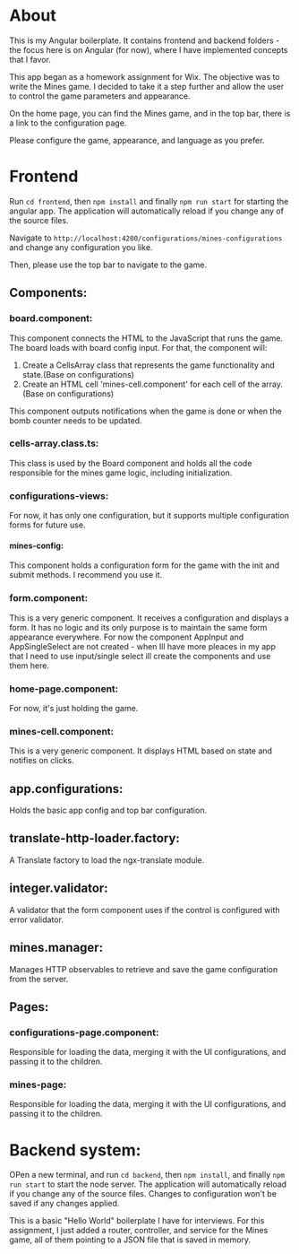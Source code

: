 # About

This is my Angular boilerplate. It contains frontend and backend folders - the focus here is on Angular (for now), where I have implemented concepts that I favor.

This app began as a homework assignment for Wix. The objective was to write the Mines game. I decided to take it a step further and allow the user to control the game parameters and appearance.

On the home page, you can find the Mines game, and in the top bar, there is a link to the configuration page.

Please configure the game, appearance, and language as you prefer.



# Frontend

Run `cd frontend`, then `npm install` and finally `npm run start` for starting the angular app. 
The application will automatically reload if you change any of the source files.

Navigate to `http://localhost:4200/configurations/mines-configurations` and change any configuration you like.

Then, please use the top bar to navigate to the game.




## Components:

### board.component:


This component connects the HTML to the JavaScript that runs the game.
The board loads with board config input. For that, the component will:

1. Create a CellsArray class that represents the game functionality and state.(Base on configurations)
2. Create an HTML cell 'mines-cell.component' for each cell of the array.(Base on configurations)

This component outputs notifications when the game is done or when the bomb counter needs to be updated.




### cells-array.class.ts:


This class is used by the Board component and holds all the code responsible for the mines game logic, including initialization.




### configurations-views:


For now, it has only one configuration, but it supports multiple configuration forms for future use.



#### mines-config:


This component holds a configuration form for the game with the init and submit methods. I recommend you use it.




### form.component:


This is a very generic component.
It receives a configuration and displays a form. It has no logic and its only purpose is to maintain the same form appearance everywhere.
For now the component AppInput and AppSingleSelect are not created - when Ill have more pleaces in my app that I need to use input/single select ill create the components and use them here.



### home-page.component:


For now, it's just holding the game.


### mines-cell.component:


This is a very generic component. It displays HTML based on state and notifies on clicks.


## app.configurations:


Holds the basic app config and top bar configuration.


## translate-http-loader.factory:


A Translate factory to load the ngx-translate module.



## integer.validator:


A validator that the form component uses if the control is configured with error validator.



## mines.manager:


Manages HTTP observables to retrieve and save the game configuration from the server.



## Pages:


### configurations-page.component:


Responsible for loading the data, merging it with the UI configurations, and passing it to the children.



### mines-page:


Responsible for loading the data, merging it with the UI configurations, and passing it to the children.


# Backend system:

OPen a new terminal, and run `cd backend`, then `npm install`, and finally `npm run start` to start the node server. 
The application will automatically reload if you change any of the source files.
Changes to configuration won't be saved if any changes applied.

This is a basic "Hello World" boilerplate I have for interviews.
For this assignment, I just added a router, controller, and service for the Mines game,
all of them pointing to a JSON file that is saved in memory.